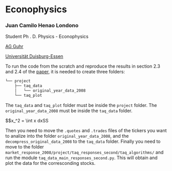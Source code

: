 # Econophysics

### Juan Camilo Henao Londono
Student
Ph . D. Physics - Econophysics

[AG Guhr](http://www.theo.physik.uni-duisburg-essen.de/tp/ags/guhr_dir/index.html)

[Universität Duisburg-Essen](https://www.uni-due.de/)

To run the code from the scratch and reproduce the results in section 2.3 and 2.4 of the [paper](https://link.springer.com/content/pdf/10.1140/epjb/e2016-60818-y.pdf), it is needed to create
three folders:

```bash
└── project
    ├── taq_data
    │   └── original_year_data_2008
    └── taq_plot
``` 
The `taq_data` and `taq_plot` folder must be inside the `project` folder. The `original_year_data_2008` must be inside the
`taq_data` folder.

$$x_^2 = \int x dxSS

Then you need to move the `.quotes` and `.trades` files of the tickers you want to analize into the folder
`original_year_data_2008`, and the `decompress_original_data_2008` to the `taq_data` folder. Finally you need to move to the folder 
`market_response_2008/project/taq_responses_second/taq_algorithms/` and run the module `taq_data_main_responses_second.py`. 
This will obtain and plot the data for the corresconding stocks. 
